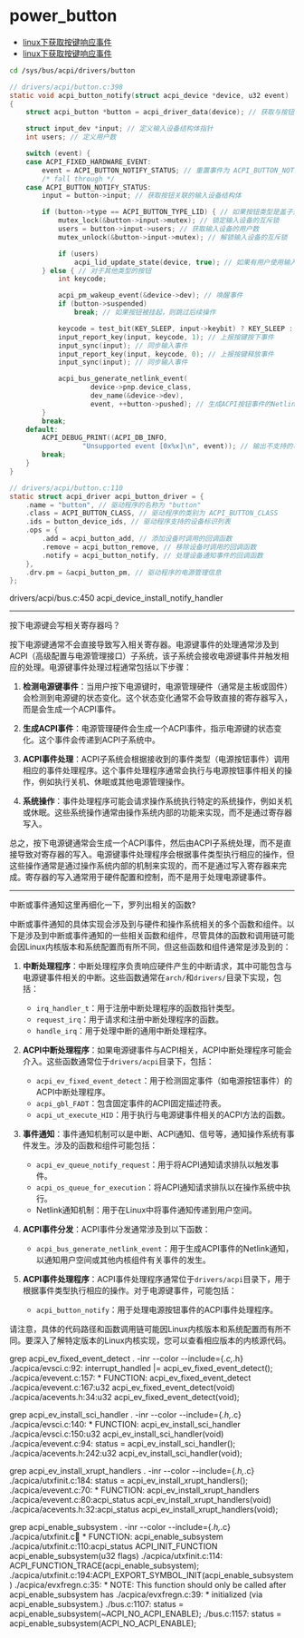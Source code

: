 # power_button

- [linux下获取按键响应事件](https://blog.csdn.net/jjjjjj0000/article/details/120187623)
- [linux下获取按键响应事件](https://www.cnblogs.com/yangwindsor/articles/3454955.html)

```bash
cd /sys/bus/acpi/drivers/button
```

```c
// drivers/acpi/button.c:398
static void acpi_button_notify(struct acpi_device *device, u32 event)
{
	struct acpi_button *button = acpi_driver_data(device); // 获取与按钮相关的数据结构

	struct input_dev *input; // 定义输入设备结构体指针
	int users; // 定义用户数

	switch (event) {
	case ACPI_FIXED_HARDWARE_EVENT:
		event = ACPI_BUTTON_NOTIFY_STATUS; // 重置事件为 ACPI_BUTTON_NOTIFY_STATUS
		/* fall through */
	case ACPI_BUTTON_NOTIFY_STATUS:
		input = button->input; // 获取按钮关联的输入设备结构体

		if (button->type == ACPI_BUTTON_TYPE_LID) { // 如果按钮类型是盖子开合按钮
			mutex_lock(&button->input->mutex); // 锁定输入设备的互斥锁
			users = button->input->users; // 获取输入设备的用户数
			mutex_unlock(&button->input->mutex); // 解锁输入设备的互斥锁

			if (users)
				acpi_lid_update_state(device, true); // 如果有用户使用输入设备，更新盖子状态
		} else { // 对于其他类型的按钮
			int keycode;

			acpi_pm_wakeup_event(&device->dev); // 唤醒事件
			if (button->suspended)
				break; // 如果按钮被挂起，则跳过后续操作

			keycode = test_bit(KEY_SLEEP, input->keybit) ? KEY_SLEEP : KEY_POWER; // 根据按钮类型确定按键代码
			input_report_key(input, keycode, 1); // 上报按键按下事件
			input_sync(input); // 同步输入事件
			input_report_key(input, keycode, 0); // 上报按键释放事件
			input_sync(input); // 同步输入事件

			acpi_bus_generate_netlink_event(
					device->pnp.device_class,
					dev_name(&device->dev),
					event, ++button->pushed); // 生成ACPI按钮事件的Netlink事件，递增按钮按下次数
		}
		break;
	default:
		ACPI_DEBUG_PRINT((ACPI_DB_INFO,
				  "Unsupported event [0x%x]\n", event)); // 输出不支持的事件信息
		break;
	}
}
```

```c
// drivers/acpi/button.c:110
static struct acpi_driver acpi_button_driver = {
	.name = "button", // 驱动程序的名称为 "button"
	.class = ACPI_BUTTON_CLASS, // 驱动程序的类别为 ACPI_BUTTON_CLASS
	.ids = button_device_ids, // 驱动程序支持的设备标识列表
	.ops = {
		.add = acpi_button_add, // 添加设备时调用的回调函数
		.remove = acpi_button_remove, // 移除设备时调用的回调函数
		.notify = acpi_button_notify, // 处理设备通知事件的回调函数
	},
	.drv.pm = &acpi_button_pm, // 驱动程序的电源管理信息
};
```

drivers/acpi/bus.c:450
acpi_device_install_notify_handler

-------------------------------------------

按下电源键会写相关寄存器吗？

按下电源键通常不会直接导致写入相关寄存器。电源键事件的处理通常涉及到ACPI（高级配置与电源管理接口）子系统，该子系统会接收电源键事件并触发相应的处理。电源键事件处理过程通常包括以下步骤：

1. **检测电源键事件**：当用户按下电源键时，电源管理硬件（通常是主板或固件）会检测到电源键的状态变化。这个状态变化通常不会导致直接的寄存器写入，而是会生成一个ACPI事件。

2. **生成ACPI事件**：电源管理硬件会生成一个ACPI事件，指示电源键的状态变化。这个事件会传递到ACPI子系统中。

3. **ACPI事件处理**：ACPI子系统会根据接收到的事件类型（电源按钮事件）调用相应的事件处理程序。这个事件处理程序通常会执行与电源按钮事件相关的操作，例如执行关机、休眠或其他电源管理操作。

4. **系统操作**：事件处理程序可能会请求操作系统执行特定的系统操作，例如关机或休眠。这些系统操作通常由操作系统内部的功能来实现，而不是通过寄存器写入。

总之，按下电源键通常会生成一个ACPI事件，然后由ACPI子系统处理，而不是直接导致对寄存器的写入。电源键事件处理程序会根据事件类型执行相应的操作，但这些操作通常是通过操作系统内部的机制来实现的，而不是通过写入寄存器来完成。寄存器的写入通常用于硬件配置和控制，而不是用于处理电源键事件。


-------------------


中断或事件通知这里再细化一下，罗列出相关的函数?

中断或事件通知的具体实现会涉及到与硬件和操作系统相关的多个函数和组件。以下是涉及到中断或事件通知的一些相关函数和组件，尽管具体的函数和调用链可能会因Linux内核版本和系统配置而有所不同，但这些函数和组件通常是涉及到的：

1. **中断处理程序**：中断处理程序负责响应硬件产生的中断请求，其中可能包含与电源键事件相关的中断。这些函数通常在`arch/`和`drivers/`目录下实现，包括：

   - `irq_handler_t`：用于注册中断处理程序的函数指针类型。
   - `request_irq`：用于请求和注册中断处理程序的函数。
   - `handle_irq`：用于处理中断的通用中断处理程序。

2. **ACPI中断处理程序**：如果电源键事件与ACPI相关，ACPI中断处理程序可能会介入。这些函数通常位于`drivers/acpi`目录下，包括：

   - `acpi_ev_fixed_event_detect`：用于检测固定事件（如电源按钮事件）的ACPI中断处理程序。
   - `acpi_gbl_FADT`：包含固定事件的ACPI固定描述符表。
   - `acpi_ut_execute_HID`：用于执行与电源键事件相关的ACPI方法的函数。

3. **事件通知**：事件通知机制可以是中断、ACPI通知、信号等，通知操作系统有事件发生。涉及的函数和组件可能包括：

   - `acpi_ev_queue_notify_request`：用于将ACPI通知请求排队以触发事件。
   - `acpi_os_queue_for_execution`：将ACPI通知请求排队以在操作系统中执行。
   - Netlink通知机制：用于在Linux中将事件通知传递到用户空间。

4. **ACPI事件分发**：ACPI事件分发通常涉及到以下函数：

   - `acpi_bus_generate_netlink_event`：用于生成ACPI事件的Netlink通知，以通知用户空间或其他内核组件有关事件的发生。

5. **ACPI事件处理程序**：ACPI事件处理程序通常位于`drivers/acpi`目录下，用于根据事件类型执行相应的操作。对于电源键事件，可能包括：

   - `acpi_button_notify`：用于处理电源按钮事件的ACPI事件处理程序。

请注意，具体的代码路径和函数调用链可能因Linux内核版本和系统配置而有所不同。要深入了解特定版本的Linux内核实现，您可以查看相应版本的内核源代码。


grep acpi_ev_fixed_event_detect . -inr --color --include={*.c,*.h}
./acpica/evsci.c:92:    interrupt_handled |= acpi_ev_fixed_event_detect();
./acpica/evevent.c:157: * FUNCTION:    acpi_ev_fixed_event_detect
./acpica/evevent.c:167:u32 acpi_ev_fixed_event_detect(void)
./acpica/acevents.h:34:u32 acpi_ev_fixed_event_detect(void);


grep acpi_ev_install_sci_handler . -inr --color --include={*.h,*.c}
./acpica/evsci.c:140: * FUNCTION:    acpi_ev_install_sci_handler
./acpica/evsci.c:150:u32 acpi_ev_install_sci_handler(void)
./acpica/evevent.c:94:  status = acpi_ev_install_sci_handler();
./acpica/acevents.h:242:u32 acpi_ev_install_sci_handler(void);



grep acpi_ev_install_xrupt_handlers . -inr --color --include={*.h,*.c}
./acpica/utxfinit.c:184:                status = acpi_ev_install_xrupt_handlers();
./acpica/evevent.c:70: * FUNCTION:    acpi_ev_install_xrupt_handlers
./acpica/evevent.c:80:acpi_status acpi_ev_install_xrupt_handlers(void)
./acpica/acevents.h:32:acpi_status acpi_ev_install_xrupt_handlers(void);



grep acpi_enable_subsystem . -inr --color --include={*.h,*.c}
./acpica/utxfinit.c:100: * FUNCTION:    acpi_enable_subsystem
./acpica/utxfinit.c:110:acpi_status ACPI_INIT_FUNCTION acpi_enable_subsystem(u32 flags)
./acpica/utxfinit.c:114:        ACPI_FUNCTION_TRACE(acpi_enable_subsystem);
./acpica/utxfinit.c:194:ACPI_EXPORT_SYMBOL_INIT(acpi_enable_subsystem)
./acpica/evxfregn.c:35: * NOTE: This function should only be called after acpi_enable_subsystem has
./acpica/evxfregn.c:39: * initialized (via acpi_enable_subsystem.)
./bus.c:1107:   status = acpi_enable_subsystem(~ACPI_NO_ACPI_ENABLE);
./bus.c:1157:   status = acpi_enable_subsystem(ACPI_NO_ACPI_ENABLE);
